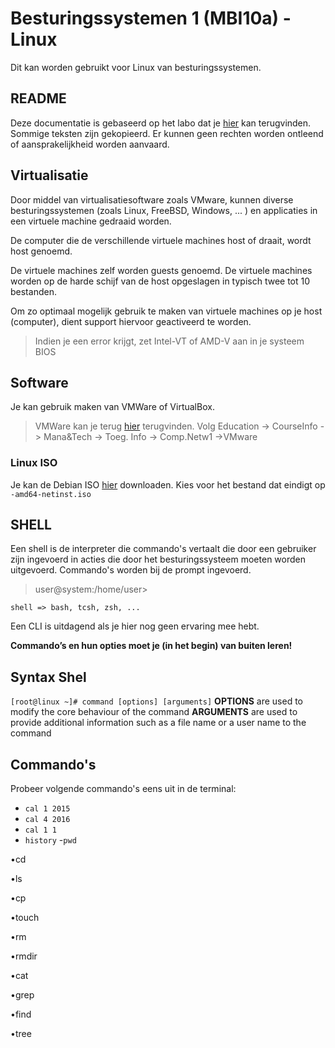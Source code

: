 # Besturingssystemen 1 (MBI10a) - Linux
Dit kan worden gebruikt voor Linux van besturingssystemen.
## README
Deze documentatie is gebaseerd op het labo dat je [hier](https://github.com/swenr/operating-systems) kan terugvinden. Sommige teksten zijn gekopieerd. Er kunnen geen rechten worden ontleend of aansprakelijkheid worden aanvaard.

## Virtualisatie
Door middel van virtualisatiesoftware  zoals VMware, kunnen diverse besturingssystemen (zoals Linux, FreeBSD, Windows, ... ) en  applicaties in een  virtuele machine gedraaid  worden.

De computer die de verschillende  virtuele machines host of draait, wordt  host  genoemd.

De virtuele machines zelf  worden  guests  genoemd. De virtuele machines worden op de harde  schijf van de host opgeslagen in typisch twee tot 10 bestanden.

Om zo optimaal  mogelijk  gebruik  te  maken van virtuele machines op je host (computer), dient support hiervoor  geactiveerd  te  worden.

>Indien je een error krijgt, zet Intel-VT of AMD-V aan in je systeem BIOS

## Software
Je kan gebruik maken van VMWare of VirtualBox.
>VMWare kan je terug [hier](https://webfiles.ucll.be/)  terugvinden.
>Volg Education -> CourseInfo -> Mana&Tech -> Toeg. Info -> Comp.Netw1 ->VMware

### Linux ISO
Je kan de Debian ISO [hier](https://cdimage.debian.org/debian-cd/current/amd64/iso-cd/) downloaden.
Kies voor het bestand dat eindigt op `-amd64-netinst.iso`

## SHELL
Een shell is de interpreter die commando's vertaalt die door een gebruiker zijn ingevoerd in acties die door het besturingssysteem moeten worden uitgevoerd. Commando's worden bij de prompt ingevoerd.
>user@system:/home/user>

`shell => bash, tcsh, zsh, ...`

Een CLI is uitdagend als je hier nog geen ervaring mee hebt.

 **Commando’s en hun opties moet je (in het begin) van buiten leren!**
 
## Syntax Shel
`[root@linux ~]# command [options] [arguments]`
**OPTIONS**
are used  to  modify  the  core  behaviour of the  command
**ARGUMENTS**
are used  to  provide  additional information such as a file name or a user name to  the  command

## Commando's
Probeer volgende commando's eens uit in de terminal:
- `cal 1 2015`
- `cal 4 2016`
- `cal 1 1`
- `history`
-`pwd`

•cd

•ls

•cp

•touch

•rm

•rmdir

•cat

•grep

•find

•tree
<!--stackedit_data:
eyJoaXN0b3J5IjpbMTA3MTA3ODI0Ml19
-->